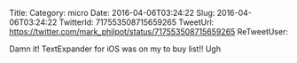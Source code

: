 Title: 
Category: micro
Date: 2016-04-06T03:24:22
Slug: 2016-04-06T03:24:22
TwitterId: 717553508715659265
TweetUrl: https://twitter.com/mark_philpot/status/717553508715659265
ReTweetUser: 

Damn it! TextExpander for iOS was on my to buy list!! Ugh